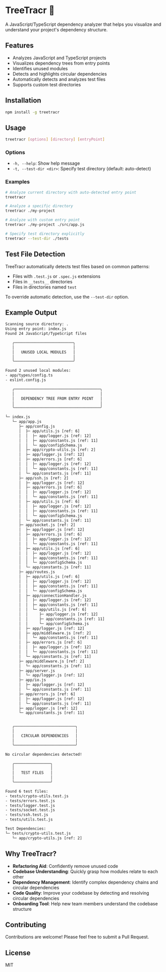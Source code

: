 # TreeTracr 🌲

A JavaScript/TypeScript dependency analyzer that helps you visualize and understand your project's dependency structure.

## Features

- Analyzes JavaScript and TypeScript projects
- Visualizes dependency trees from entry points
- Identifies unused modules
- Detects and highlights circular dependencies
- Automatically detects and analyzes test files
- Supports custom test directories

## Installation

```bash
npm install -g treetracr
```

## Usage

```bash
treetracr [options] [directory] [entryPoint]
```

### Options

- `-h, --help`: Show help message
- `-t, --test-dir <dir>`: Specify test directory (default: auto-detect)

### Examples

```bash
# Analyze current directory with auto-detected entry point
treetracr

# Analyze a specific directory
treetracr ./my-project

# Analyze with custom entry point
treetracr ./my-project ./src/app.js

# Specify test directory explicitly
treetracr --test-dir ./tests
```

## Test File Detection

TreeTracr automatically detects test files based on common patterns:
- Files with `.test.js` or `.spec.js` extensions
- Files in `__tests__` directories
- Files in directories named `test`

To override automatic detection, use the `--test-dir` option.

## Example Output

```bash
Scanning source directory: .
Using entry point: index.js
Found 24 JavaScript/TypeScript files

   ╭──────────────────────────╮
   │                          │
   │   UNUSED LOCAL MODULES   │
   │                          │
   ╰──────────────────────────╯

Found 2 unused local modules:
- app/types/config.ts
- eslint.config.js

   ╭──────────────────────────────────────╮
   │                                      │
   │   DEPENDENCY TREE FROM ENTRY POINT   │
   │                                      │
   ╰──────────────────────────────────────╯

└─ index.js
   └─ app/app.js
      ├─ app/config.js
      │  ├─ app/utils.js [ref: 6]
      │  │  ├─ app/logger.js [ref: 12]
      │  │  ├─ app/constants.js [ref: 11]
      │  │  └─ app/configSchema.js
      │  ├─ app/crypto-utils.js [ref: 2]
      │  ├─ app/logger.js [ref: 12]
      │  ├─ app/errors.js [ref: 6]
      │  │  ├─ app/logger.js [ref: 12]
      │  │  └─ app/constants.js [ref: 11]
      │  └─ app/constants.js [ref: 11]
      ├─ app/ssh.js [ref: 2]
      │  ├─ app/logger.js [ref: 12]
      │  ├─ app/errors.js [ref: 6]
      │  │  ├─ app/logger.js [ref: 12]
      │  │  └─ app/constants.js [ref: 11]
      │  ├─ app/utils.js [ref: 6]
      │  │  ├─ app/logger.js [ref: 12]
      │  │  ├─ app/constants.js [ref: 11]
      │  │  └─ app/configSchema.js
      │  └─ app/constants.js [ref: 11]
      ├─ app/socket.js [ref: 2]
      │  ├─ app/logger.js [ref: 12]
      │  ├─ app/errors.js [ref: 6]
      │  │  ├─ app/logger.js [ref: 12]
      │  │  └─ app/constants.js [ref: 11]
      │  ├─ app/utils.js [ref: 6]
      │  │  ├─ app/logger.js [ref: 12]
      │  │  ├─ app/constants.js [ref: 11]
      │  │  └─ app/configSchema.js
      │  └─ app/constants.js [ref: 11]
      ├─ app/routes.js
      │  ├─ app/utils.js [ref: 6]
      │  │  ├─ app/logger.js [ref: 12]
      │  │  ├─ app/constants.js [ref: 11]
      │  │  └─ app/configSchema.js
      │  ├─ app/connectionHandler.js
      │  │  ├─ app/logger.js [ref: 12]
      │  │  ├─ app/constants.js [ref: 11]
      │  │  └─ app/utils.js [ref: 6]
      │  │     ├─ app/logger.js [ref: 12]
      │  │     ├─ app/constants.js [ref: 11]
      │  │     └─ app/configSchema.js
      │  ├─ app/logger.js [ref: 12]
      │  ├─ app/middleware.js [ref: 2]
      │  │  └─ app/constants.js [ref: 11]
      │  ├─ app/errors.js [ref: 6]
      │  │  ├─ app/logger.js [ref: 12]
      │  │  └─ app/constants.js [ref: 11]
      │  └─ app/constants.js [ref: 11]
      ├─ app/middleware.js [ref: 2]
      │  └─ app/constants.js [ref: 11]
      ├─ app/server.js
      │  └─ app/logger.js [ref: 12]
      ├─ app/io.js
      │  ├─ app/logger.js [ref: 12]
      │  └─ app/constants.js [ref: 11]
      ├─ app/errors.js [ref: 6]
      │  ├─ app/logger.js [ref: 12]
      │  └─ app/constants.js [ref: 11]
      ├─ app/logger.js [ref: 12]
      └─ app/constants.js [ref: 11]


   ╭───────────────────────────╮
   │                           │
   │   CIRCULAR DEPENDENCIES   │
   │                           │
   ╰───────────────────────────╯

No circular dependencies detected!

   ╭────────────────╮
   │                │
   │   TEST FILES   │
   │                │
   ╰────────────────╯

Found 6 test files:
- tests/crypto-utils.test.js
- tests/errors.test.js
- tests/logger.test.js
- tests/socket.test.js
- tests/ssh.test.js
- tests/utils.test.js

Test Dependencies:
└─ tests/crypto-utils.test.js
   └─ app/crypto-utils.js [ref: 2]
```

## Why TreeTracr?

- **Refactoring Aid**: Confidently remove unused code
- **Codebase Understanding**: Quickly grasp how modules relate to each other
- **Dependency Management**: Identify complex dependency chains and circular dependencies
- **Code Quality**: Improve your codebase by detecting and resolving circular dependencies
- **Onboarding Tool**: Help new team members understand the codebase structure

## Contributing

Contributions are welcome! Please feel free to submit a Pull Request.

## License

MIT
